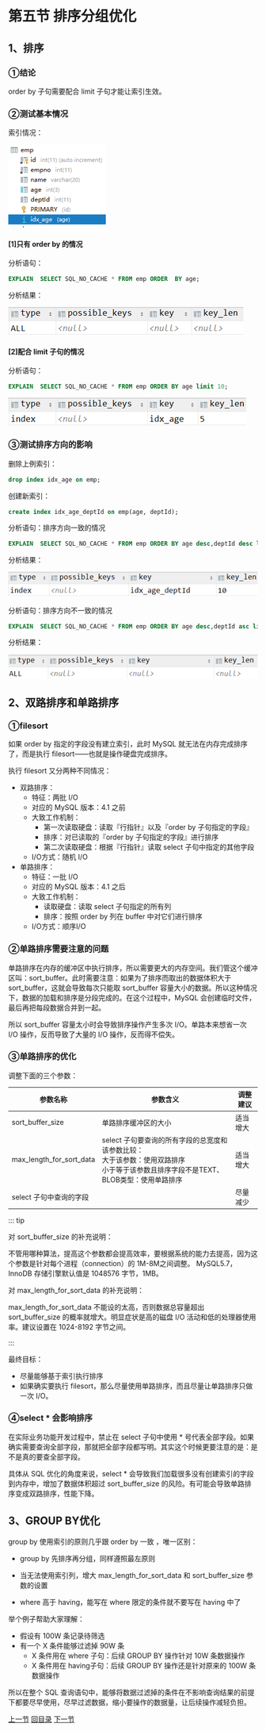 # 第五节 排序分组优化

## 1、排序

### ①结论

order by 子句需要配合 limit 子句才能让索引生效。



### ②测试基本情况

索引情况：

![images](./images/img019.png)



#### [1]只有 order by 的情况

分析语句：

```sql
EXPLAIN  SELECT SQL_NO_CACHE * FROM emp ORDER  BY age;
```



分析结果：

![images](./images/img020.png)



#### [2]配合 limit 子句的情况

分析语句：

```sql
EXPLAIN  SELECT SQL_NO_CACHE * FROM emp ORDER BY age limit 10;
```

![images](./images/img021.png)



### ③测试排序方向的影响

删除上例索引：

```sql
drop index idx_age on emp;
```



创建新索引：

```sql
create index idx_age_deptId on emp(age, deptId);
```



分析语句：排序方向一致的情况

```sql
EXPLAIN  SELECT SQL_NO_CACHE * FROM emp ORDER BY age desc,deptId desc limit 10;
```



分析结果：

![images](./images/img022.png)



分析语句：排序方向不一致的情况

```sql
EXPLAIN  SELECT SQL_NO_CACHE * FROM emp ORDER BY age desc,deptId asc limit 10;
```



分析结果：

![images](./images/img023.png)

 

## 2、双路排序和单路排序

### ①filesort

如果 order by 指定的字段没有建立索引，此时 MySQL 就无法在内存完成排序了，而是执行 filesort——也就是操作硬盘完成排序。



执行 filesort 又分两种不同情况：

- 双路排序：
  - 特征：两批 I/O
  - 对应的 MySQL 版本：4.1 之前
  - 大致工作机制：
    - 第一次读取硬盘：读取『行指针』以及『order by 子句指定的字段』
    - 排序：对已读取的『order by 子句指定的字段』进行排序
    - 第二次读取硬盘：根据『行指针』读取 select 子句中指定的其他字段
  - I/O方式：随机 I/O
- 单路排序：
  - 特征：一批 I/O
  - 对应的 MySQL 版本：4.1 之后
  - 大致工作机制：
    - 读取硬盘：读取 select 子句指定的所有列
    - 排序：按照 order by 列在 buffer 中对它们进行排序
  - I/O方式：顺序I/O



### ②单路排序需要注意的问题

单路排序在内存的缓冲区中执行排序，所以需要更大的内存空间。我们管这个缓冲区叫：sort_buffer。此时需要注意：如果为了排序而取出的数据体积大于 sort_buffer，这就会导致每次只能取 sort_buffer 容量大小的数据。所以这种情况下，数据的加载和排序是分段完成的。在这个过程中，MySQL 会创建临时文件，最后再把每段数据合并到一起。

所以 sort_buffer 容量太小时会导致排序操作产生多次 I/O。单路本来想省一次 I/O 操作，反而导致了大量的 I/O 操作，反而得不偿失。



### ③单路排序的优化

调整下面的三个参数：

| 参数名称                 | 参数含义                                                     | 调整建议 |
| ------------------------ | ------------------------------------------------------------ | -------- |
| sort_buffer_size         | 单路排序缓冲区的大小                                         | 适当增大 |
| max_length_for_sort_data | select 子句要查询的所有字段的总宽度和该参数比较：<br />大于该参数：使用双路排序<br />小于等于该参数且排序字段不是TEXT、BLOB类型：使用单路排序 | 适当增大 |
| select 子句中查询的字段  |                                                              | 尽量减少 |



::: tip

对 sort_buffer_size 的补充说明：

不管用哪种算法，提高这个参数都会提高效率，要根据系统的能力去提高，因为这个参数是针对每个进程（connection）的 1M-8M之间调整。 MySQL5.7，InnoDB 存储引擎默认值是 1048576 字节，1MB。



对 max_length_for_sort_data 的补充说明：

max_length_for_sort_data 不能设的太高，否则数据总容量超出 sort_buffer_size 的概率就增大。明显症状是高的磁盘 I/O 活动和低的处理器使用率。建议设置在 1024-8192 字节之间。

:::



最终目标：

- 尽量能够基于索引执行排序
- 如果确实要执行 filesort，那么尽量使用单路排序，而且尽量让单路排序只做一次 I/O。



### ④select * 会影响排序

在实际业务功能开发过程中，禁止在 select 子句中使用 * 号代表全部字段。如果确实需要查询全部字段，那就把全部字段都写明。其实这个时候更要注意的是：是不是真的要查全部字段。

具体从 SQL 优化的角度来说，select * 会导致我们加载很多没有创建索引的字段到内存中，增加了数据体积超过 sort_buffer_size 的风险。有可能会导致单路排序变成双路排序，性能下降。



## 3、GROUP BY优化

group by 使用索引的原则几乎跟 order by 一致 ，唯一区别：

- group by 先排序再分组，同样遵照最左原则


- 当无法使用索引列，增大 max_length_for_sort_data 和 sort_buffer_size 参数的设置


- where 高于 having，能写在 where 限定的条件就不要写在 having 中了



举个例子帮助大家理解：

- 假设有 100W 条记录待筛选
- 有一个 X 条件能够过滤掉 90W 条
  - X 条件用在 where 子句：后续 GROUP BY 操作针对 10W 条数据操作
  - X 条件用在 having子句：后续 GROUP BY 操作还是针对原来的 100W 条数据操作



所以在整个 SQL 查询语句中，能够将数据过滤掉的条件在不影响查询结果的前提下都要尽早使用，尽早过滤数据，缩小要操作的数据量，让后续操作减轻负担。







[上一节](verse04.html) [回目录](index.html) [下一节](verse06.html)